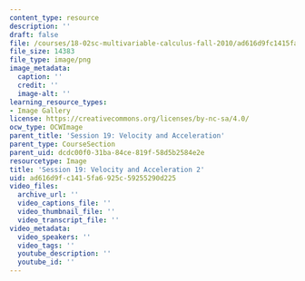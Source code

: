 ```yaml
---
content_type: resource
description: ''
draft: false
file: /courses/18-02sc-multivariable-calculus-fall-2010/ad616d9fc1415fa6925c59255290d225_MIT18_02SC_L6Brds_2.png
file_size: 14383
file_type: image/png
image_metadata:
  caption: ''
  credit: ''
  image-alt: ''
learning_resource_types:
- Image Gallery
license: https://creativecommons.org/licenses/by-nc-sa/4.0/
ocw_type: OCWImage
parent_title: 'Session 19: Velocity and Acceleration'
parent_type: CourseSection
parent_uid: dcdc00f0-31ba-84ce-819f-58d5b2584e2e
resourcetype: Image
title: 'Session 19: Velocity and Acceleration 2'
uid: ad616d9f-c141-5fa6-925c-59255290d225
video_files:
  archive_url: ''
  video_captions_file: ''
  video_thumbnail_file: ''
  video_transcript_file: ''
video_metadata:
  video_speakers: ''
  video_tags: ''
  youtube_description: ''
  youtube_id: ''
---
```

